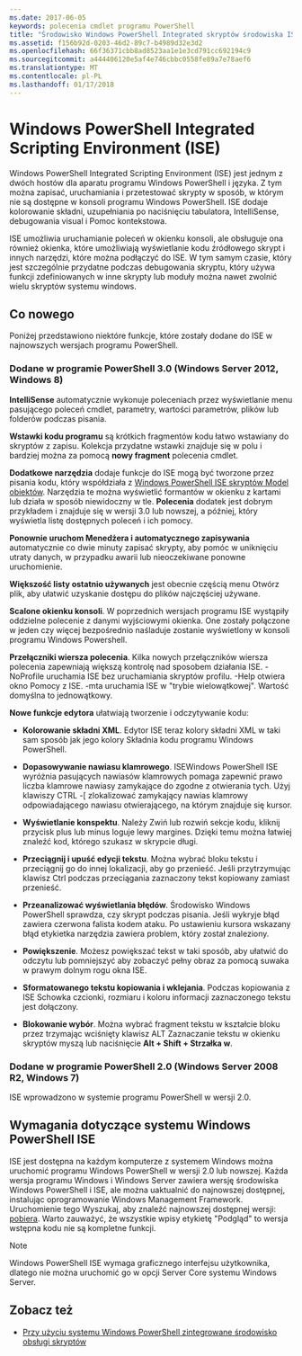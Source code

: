 ```yaml
---
ms.date: 2017-06-05
keywords: polecenia cmdlet programu PowerShell
title: "Środowisko Windows PowerShell Integrated skryptów środowiska ISE"
ms.assetid: f156b92d-0203-46d2-89c7-b4989d32e3d2
ms.openlocfilehash: 66f36371cbb8ad8523aa1e1e3cd791cc692194c9
ms.sourcegitcommit: a444406120e5af4e746cbbc0558fe89a7e78aef6
ms.translationtype: MT
ms.contentlocale: pl-PL
ms.lasthandoff: 01/17/2018
---
```

# <a name="windows-powershell-integrated-scripting-environment-ise"></a>Windows PowerShell Integrated Scripting Environment (ISE)
Windows PowerShell Integrated Scripting Environment (ISE) jest jednym z dwóch hostów dla aparatu programu Windows PowerShell i języka. Z tym można zapisać, uruchamiania i przetestować skrypty w sposób, w którym nie są dostępne w konsoli programu Windows PowerShell. ISE dodaje kolorowanie składni, uzupełniania po naciśnięciu tabulatora, IntelliSense, debugowania visual i Pomoc kontekstowa.

ISE umożliwia uruchamianie poleceń w okienku konsoli, ale obsługuje ona również okienka, które umożliwiają wyświetlanie kodu źródłowego skrypt i innych narzędzi, które można podłączyć do ISE. W tym samym czasie, który jest szczególnie przydatne podczas debugowania skryptu, który używa funkcji zdefiniowanych w inne skrypty lub moduły można nawet zwolnić wielu skryptów systemu windows.

## <a name="whats-new"></a>Co nowego
Poniżej przedstawiono niektóre funkcje, które zostały dodane do ISE w najnowszych wersjach programu PowerShell.

### <a name="added-in-powershell-30-windows-server-2012-windows-8"></a>Dodane w programie PowerShell 3.0 (Windows Server 2012, Windows 8)
**IntelliSense** automatycznie wykonuje poleceniach przez wyświetlanie menu pasującego poleceń cmdlet, parametry, wartości parametrów, plików lub folderów podczas pisania.

**Wstawki kodu programu** są krótkich fragmentów kodu łatwo wstawiany do skryptów z zapisu. Kolekcja przydatne wstawki znajduje się w polu i bardziej można za pomocą **nowy fragment** polecenia cmdlet.

**Dodatkowe narzędzia** dodaje funkcje do ISE mogą być tworzone przez pisania kodu, który współdziała z [Windows PowerShell ISE skryptów Model obiektów](../../core-powershell/ise/The-Windows-PowerShell-ISE-Scripting-Object-Model.md). Narzędzia te można wyświetlić formantów w okienku z kartami lub działa w sposób niewidoczny w tle. **Polecenia** dodatek jest dobrym przykładem i znajduje się w wersji 3.0 lub nowszej, a później, który wyświetla listę dostępnych poleceń i ich pomocy.

**Ponownie uruchom Menedżera i automatycznego zapisywania** automatycznie co dwie minuty zapisać skrypty, aby pomóc w uniknięciu utraty danych, w przypadku awarii lub nieoczekiwane ponowne uruchomienie.

**Większość listy ostatnio używanych** jest obecnie częścią menu Otwórz plik, aby ułatwić uzyskanie dostępu do plików najczęściej używane.

**Scalone okienku konsoli**. W poprzednich wersjach programu ISE wystąpiły oddzielne polecenie z danymi wyjściowymi okienka. One zostały połączone w jeden czy więcej bezpośrednio naśladuje zostanie wyświetlony w konsoli programu Windows Powershell.

**Przełączniki wiersza polecenia**. Kilka nowych przełączników wiersza polecenia zapewniają większą kontrolę nad sposobem działania ISE. -NoProfile uruchamia ISE bez uruchamiania skryptów profilu. -Help otwiera okno Pomocy z ISE. -mta uruchamia ISE w "trybie wielowątkowej". Wartość domyślna to jednowątkowy.

**Nowe funkcje edytora** ułatwiają tworzenie i odczytywanie kodu:

- **Kolorowanie składni XML**. Edytor ISE teraz kolory składni XML w taki sam sposób jak jego kolory Składnia kodu programu Windows PowerShell.

- **Dopasowywanie nawiasu klamrowego**. ISEWindows PowerShell ISE wyróżnia pasujących nawiasów klamrowych pomaga zapewnić prawo liczba klamrowe nawiasy zamykające do zgodne z otwierania tych. Użyj klawiszy CTRL -\[ zlokalizować zamykający nawias klamrowy odpowiadającego nawiasu otwierającego, na którym znajduje się kursor.

- **Wyświetlanie konspektu**. Należy Zwiń lub rozwiń sekcje kodu, kliknij przycisk plus lub minus loguje lewy margines. Dzięki temu można łatwiej znaleźć kod, którego szukasz w skrypcie długi.

- **Przeciągnij i upuść edycji tekstu**. Można wybrać bloku tekstu i przeciągnij go do innej lokalizacji, aby go przenieść. Jeśli przytrzymując klawisz Ctrl podczas przeciągania zaznaczony tekst kopiowany zamiast przenieść.

- **Przeanalizować wyświetlania błędów**. Środowisko Windows PowerShell sprawdza, czy skrypt podczas pisania. Jeśli wykryje błąd zawiera czerwona falista kodem ataku. Po ustawieniu kursora wskazany błąd etykietka narzędzia zawiera problem, który został znaleziony.

- **Powiększenie**. Możesz powiększać tekst w taki sposób, aby ułatwić do odczytu lub pomniejszyć aby zobaczyć pełny obraz za pomocą suwaka w prawym dolnym rogu okna ISE.

- **Sformatowanego tekstu kopiowania i wklejania**. Podczas kopiowania z ISE Schowka czcionki, rozmiaru i koloru informacji zaznaczonego tekstu jest dołączony.

- **Blokowanie wybór**. Można wybrać fragment tekstu w kształcie bloku przez trzymając wciśnięty klawisz ALT Zaznaczanie tekstu w okienku skryptów myszą lub naciśnięcie **Alt + Shift + Strzałka w**.

### <a name="added-in-powershell-20-windows-server-2008-r2-windows-7"></a>Dodane w programie PowerShell 2.0 (Windows Server 2008 R2, Windows 7)
ISE wprowadzono w systemie programu PowerShell w wersji 2.0.

## <a name="requirements-for-running-the-windows-powershell-ise"></a>Wymagania dotyczące systemu Windows PowerShell ISE
ISE jest dostępna na każdym komputerze z systemem Windows można uruchomić programu Windows PowerShell w wersji 2.0 lub nowszej.
Każda wersja programu Windows i Windows Server zawiera wersję środowiska Windows PowerShell i ISE, ale można uaktualnić do najnowszej dostępnej, instalując oprogramowanie Windows Management Framework.
Uruchomienie tego Wyszukaj, aby znaleźć najnowszej dostępnej wersji: [pobiera](http://www.microsoft.com/en-us/search/DownloadResults.aspx?q=%22windows%20management%20framework%22%20PowerShell&sortby=Relevancy~Descending).
Warto zauważyć, że wszystkie wpisy etykietę "Podgląd" to wersja wstępna kodu nie są kompletne funkcji.

> [!NOTE]
> Windows PowerShell ISE wymaga graficznego interfejsu użytkownika, dlatego nie można uruchomić go w opcji Server Core systemu Windows Server.

## <a name="see-also"></a>Zobacz też
- [Przy użyciu systemu Windows PowerShell zintegrowane środowisko obsługi skryptów](../../core-powershell/ise/Using-the-Windows-PowerShell-ISE.md)

